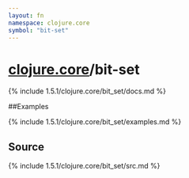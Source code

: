 ```yaml
---
layout: fn
namespace: clojure.core
symbol: "bit-set"
---
```


# [clojure.core](../)/bit-set

{% include 1.5.1/clojure.core/bit_set/docs.md %}

##Examples

{% include 1.5.1/clojure.core/bit_set/examples.md %}
## Source
{% include 1.5.1/clojure.core/bit_set/src.md %}

